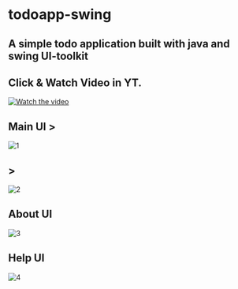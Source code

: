 # todoapp-swing

## A simple todo application built with java and swing UI-toolkit
## Click & Watch Video in YT.
[![Watch the video](https://img.youtube.com/vi/lVFYXa-jrgU/maxresdefault.jpg)](https://youtu.be/lVFYXa-jrgU)
## Main UI >
![1](https://user-images.githubusercontent.com/20127375/100835327-be141980-346d-11eb-848c-093ddb35800d.png)
## >
![2](https://user-images.githubusercontent.com/20127375/100835386-d8e68e00-346d-11eb-932d-aa7d024e15f3.png)
## About UI
![3](https://user-images.githubusercontent.com/20127375/100835442-f0257b80-346d-11eb-80ee-60859e0a4d62.png)
## Help UI
![4](https://user-images.githubusercontent.com/20127375/100835467-f7e52000-346d-11eb-97c2-7c7d5ac55d82.png)
